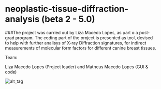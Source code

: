 # neoplastic-tissue-diffraction-analysis (beta 2  - 5.0)

###The project was carried out by Liza Macedo Lopes, as part o a post-grad program. The coding part of the project is presented as tool, devised to help with further analisys of X-ray Diffraction signatures, for indirect measurements of molecular form factors for different canine breast tissues.
 
Team:


  Liza Macedo Lopes (Project leader) and
  Matheus Macedo Lopes (GUI & code)

![alt_tag](http://i.imgur.com/6VuDI8U.png)
